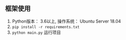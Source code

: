 ## 框架使用
1. Python版本： 3.6以上, 操作系统： Ubuntu Server 18.04
2. `pip install -r requirements.txt`
3. `python main.py` 运行项目
